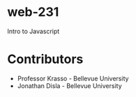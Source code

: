 # web-231
Intro to Javascript
# Contributors
- Professor Krasso - Bellevue University
- Jonathan Disla - Bellevue University
